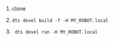 
1. clone

2. ``` dts devel build -f -H MY_ROBOT.local ```
3. ``` dts devel run -H MY_ROBOT.local```
